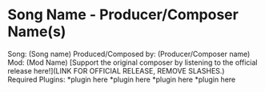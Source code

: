 # Song Name - Producer/Composer Name(s)
 Song: (Song name)
 Produced/Composed by: (Producer/Composer name)
 Mod: (Mod Name)
 [Support the original composer by listening to the official release here!]\(LINK FOR OFFICIAL RELEASE, REMOVE SLASHES.)\
 Required Plugins:
 *plugin here
 *plugin here
 *plugin here
 *plugin here
